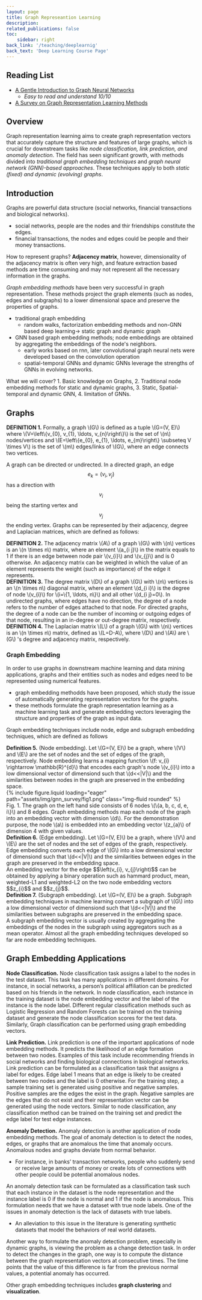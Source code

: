 ```yaml
---
layout: page
title: Graph Represeantion Learning
description: 
related_publications: false
toc:
    sidebar: right
back_link: '/teaching/deeplearnig'
back_text: 'Deep Learning Course Page'
---
```


## Reading List
- [A Gentle Introduction to Graph Neural Networks](https://distill.pub/2021/gnn-intro/)
  - *Easy to read and understand 10/10*
- [A Survey on Graph Representation Learning Methods](https://arxiv.org/abs/2204.01855)

## Overview

Graph representation learning aims to create graph representation vectors that accurately capture the structure and features of large graphs, which is crucial for downstream tasks like *node classification, link prediction, and anomaly detection*. The field has seen significant growth, with methods divided into *traditional graph embedding techniques* and *graph neural network (GNN)-based approaches*. These techniques apply to both *static (fixed) and dynamic (evolving) graphs*. 

## Introduction

Graphs are powerful data structure (social networks, financial transactions and biological networks).
- social networks, people are the nodes and thir friendships constitute the edges.
- financial transactions, the nodes and edges could be people and their money transactions.

How to represent graphs? **Adjacency matrix**, however, dimensionality of the adjacency matrix is often very high, and feature extraction based methods are time consuming and may not represent all the necessary information in the graphs.

*Graph embedding methods* have been very successful in graph representation. These methods project the graph elements (such as nodes, edges and subgraphs) to a lower dimensional space and preserve the properties of graphs.
- traditional graph embedding
  - random walks, factorization embedding methods and non-GNN based deep learning&#8594; static graph and dynamic graph
- GNN based graph embedding methods; node embeddings are obtained by aggregating the embeddings of the node's neighbors.
  - early works based on rnn, later convolutional graph neural nets were developed based on the convolution operation
  - spatial-temporal GNNs and dynamic GNNs leverage the strengths of GNNs in evolving networks.
  
What we will cover? 1. Basic knowledge on Graphs, 2. Traditional node embedding methods for static and dynamic graphs, 3. Static, Spatial-temporal and dynamic GNN, 4. limitation of GNNs.
## Graphs
<div class="definition-box">
<b>DEFINITION 1.</b> Formally, a graph \(G\) is defined as a tuple \(G=(V, E)\) where \(V=\left\{v_{0}, v_{1}, \ldots, v_{n}\right\}\) is the set of \(n\) nodes/vertices
and \(E=\left\{e_{0}, e_{1}, \ldots, e_{m}\right\} \subseteq V \times V\) is the set of \(m\) edges/links of \(G\), where an edge connects two vertices.
</div>

A graph can be directed or undirected. In a directed graph, an edge $$e_{k}=\left(v_{i}, v_{j}\right)$$ has a direction with $$v_{i}$$ being the starting vertex and $$v_{j}$$ the ending vertex. Graphs can be represented by their adjacency, degree and Laplacian matrices, which are defined as follows:

<div class ="definition-box">
<b>DEFINITION 2.</b> The adjacency matrix \(A\) of a graph \(G\) with \(n\) vertices is an \(n \times n\) matrix, where an element \(a_{i j}\) in the
matrix equals to 1 if there is an edge between node pair \(v_{i}\) and \(v_{j}\) and is 0 otherwise. An adjacency matrix can be weighted
in which the value of an element represents the weight (such as importance) of the edge it represents.
</div>

<div class ="definition-box">
<b>DEFINITION 3.</b> The degree matrix \(D\) of a graph \(G\) with \(n\) vertices is an \(n \times n\) diagonal matrix, where an element \(d_{i i}\) is
the degree of node \(v_{i}\) for \(i=\{1, \ldots, n\}\) and all other \(d_{i j}=0\). In undirected graphs, where edges have no direction, the degree
of a node refers to the number of edges attached to that node. For directed graphs, the degree of a node can be the number of
incoming or outgoing edges of that node, resulting in an in-degree or out-degree matrix, respectively.
</div>

<div class ="definition-box">
<b>DEFINITION 4.</b> The Laplacian matrix \(L\) of a graph \(G\) with \(n\) vertices is an \(n \times n\) matrix, defined as \(L=D-A\), where \(D\) and \(A\) are \(G\) 's degree and adjacency matrix, respectively.
</div>

### Graph Embedding

In order to use graphs in downstream machine learning and data mining applications, graphs and their entities such as nodes and edges need to be represented using numerical features. 
  - graph embedding methodds have been proposed, which study the issue of automatically generating representation vectors for the graphs.
  - these methods formulate the graph representation learning as a machine learning task and generate embedding vectors leveraging the structure and properties of the graph as input data.

Graph embedding techniques include node, edge and subgraph embedding techniques, which are defined as follows

<div class ="definition-box">
<b>Definition 5.</b> (Node embedding). Let \(G=(V, E)\) be a graph, where \(V\) and \(E\) are the set of nodes and the set of edges of the graph, respectively. Node embedding learns a mapping function \(f: v_{i} \rightarrow \mathbb{R}^{d}\) that encodes each graph's node \(v_{i}\) into a
low dimensional vector of dimensiond such that \(d<<|V|\) and the similarities between nodes in the graph are preserved in the embedding space.
</div>
<div class="row mt-3">
    <div class="col-sm mt-3 mt-md-0">
        {% include figure.liquid loading="eager" path="assets/img/gnn_survey/fig1.png" class="img-fluid rounded" %}
    </div>
</div>
<div class="caption">
Fig. 1. The graph on the left hand side consists of 6 nodes \(\{a, b, c, d, e, i\}\) and 8 edges. Graph embedding methods map each node of
the graph into an embedding vector with dimension \(d\). For the demonstration purpose, the node \(a\) is embedded into an embedding
vector \(z_{a}\) of dimension 4 with given values.
</div>
<div class ="definition-box">
<b>Definition 6.</b> (Edge embedding). Let \(G=(V, E)\) be a graph, where \(V\) and \(E\) are the set of nodes and the set of edges of
the graph, respectively. Edge embedding converts each edge of \(G\) into a low dimensional vector of dimensiond such that
\(d<<|V|\) and the similarities between edges in the graph are preserved in the embedding space.
</div>
An embedding vector for the edge $$\left(v_{i}, v_{j}\right)$$ can be obtained by applying a binary operation such as hammard product, mean, weighted-L1 and weighted-L2 on the two node embedding vectors $$z_{i}$$ and $$z_{j}$$.
<div class ="definition-box">
<b>Definition 7.</b> (Subgraph embedding). Let \(G=(V, E)\) be a graph. Subgraph embedding techniques in machine learning convert a subgraph of \(G\) into a low dimensional vector of dimensiond such that \(d<<|V|\) and the similarities between subgraphs are preserved in the embedding space.
</div>
A subgraph embedding vector is usually created by aggregating the embeddings of the nodes in the subgraph using aggregators such as a mean operator. Almost all the graph embedding techniques developed so far are node embedding techniques.

## Graph Embedding Applications
**Node Classification.** Node classification task assigns a label to the nodes in the test dataset. This task has many applications in different domains. For instance, in social networks, a person’s political affiliation can be predicted based on his friends in the network. In node classification, each instance in the training dataset is the node embedding vector and the label of the instance is the node label. Different regular classification methods such as Logistic Regression and Random Forests can be trained on the training dataset and generate the node classification scores for the test data. Similarly, Graph classification can be performed using graph embedding vectors.

**Link Prediction.** Link prediction is one of the important applications of node embedding methods. It predicts the likelihood of an edge formation between two nodes. Examples of this task include recommending friends in social networks and finding biological connections in biological networks. Link prediction can be formulated as a classification task that assigns a label for edges. Edge label 1 means that an edge is likely to be created between two nodes and the label is 0 otherwise. For the training step, a sample training set is generated using positive and negative samples. Positive samples are the edges the exist in the graph. Negative samples are the edges that do not exist and their representation vector can be generated using the node vectors. Similar to node classification, any classification method can be trained on the training set and predict the edge label for test edge instances.

**Anomaly Detection.** Anomaly detection is another application of node embedding methods. The goal of anomaly detection is to detect the nodes, edges, or graphs that are anomalous the time that anomaly occurs. Anomalous nodes and graphs deviate from normal behavior. 
- For instance, in banks’ transaction networks, people who suddenly send or receive large amounts of money or create lots of connections with other people could be potential anomalous nodes.
  
An anomaly detection task can be formulated as a classification task such that each instance in the dataset is the node representation and the instance label is 0 if the node is normal and 1 if the node is anomalous. This formulation needs that we have a dataset with true node labels. One of the issues in anomaly detection is the lack of datasets with true labels.
- An alleviation to this issue in the literature is generating synthetic datasets that model the behaviors of real world datasets.

Another way to formulate the anomaly detection problem, especially in dynamic graphs, is viewing the problem as a change detection task. In order to detect the changes in the graph, one way is to compute the distance between the graph representation vectors at consecutive times. The time points that the value of this difference is far from the previous normal values, a potential anomaly has occurred.

Other graph embedding techniques includes **graph clustering** and **visualization**.

